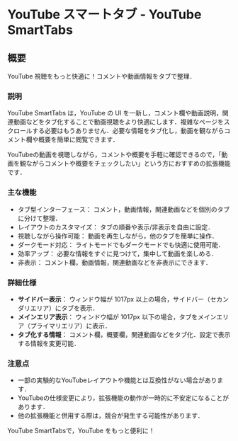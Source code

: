 # YouTube スマートタブ - YouTube SmartTabs

## 概要

YouTube 視聴をもっと快適に！コメントや動画情報をタブで整理．

### 説明

YouTube SmartTabs は，YouTube の UI を一新し，コメント欄や動画説明，関連動画などをタブ化することで動画視聴をより快適にします．複雑なページをスクロールする必要はもうありません．必要な情報をタブ化し，動画を観ながらコメント欄や概要を簡単に閲覧できます．

YouTubeの動画を視聴しながら，コメントや概要を手軽に確認できるので，「動画を観ながらコメントや概要をチェックしたい」という方におすすめの拡張機能です．

### 主な機能

- タブ型インターフェース： コメント，動画情報，関連動画などを個別のタブに分けて整理．
- レイアウトのカスタマイズ： タブの順番や表示/非表示を自由に設定．
- 視聴しながら操作可能： 動画を再生しながら，他のタブを簡単に操作．
- ダークモード対応： ライトモードでもダークモードでも快適に使用可能．
- 効率アップ： 必要な情報をすぐに見つけて，集中して動画を楽しめる．
- 非表示： コメント欄，動画情報，関連動画などを非表示にできます．

### 詳細仕様

- **サイドバー表示**： ウィンドウ幅が 1017px 以上の場合，サイドバー（セカンダリエリア）にタブを表示．
- **メインエリア表示**： ウィンドウ幅が 1017px 以下の場合，タブをメインエリア（プライマリエリア）に表示．
- **タブ化する情報**： コメント欄，概要欄，関連動画などをタブ化．設定で表示する情報を変更可能．

### 注意点

- 一部の実験的なYouTubeレイアウトや機能とは互換性がない場合があります．
- YouTubeの仕様変更により，拡張機能の動作が一時的に不安定になることがあります．
- 他の拡張機能と併用する際は，競合が発生する可能性があります．


YouTube SmartTabsで，YouTube をもっと便利に！
